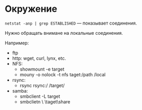 # Окружение

`netstat -anp | grep ESTABLISHED` — показывает соединения.

Нужно обращать внимане на локальные соединения.

Например:

* ftp
* http: wget, curl, lynx, etc.
* NFS:
    * showmount -e target
    * mouny -o nolock -t nfs taget:/path /local
* rsync:
    * rsync rsync:/ /target/
* samba:
    * smbclient -L target
    * smbclietn \ \taget\share <password>        

